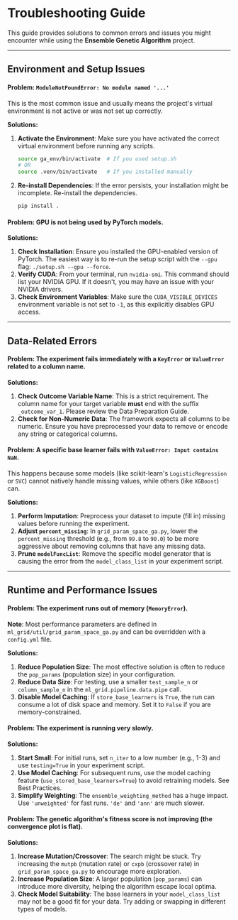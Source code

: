 # Troubleshooting Guide

This guide provides solutions to common errors and issues you might encounter while using the **Ensemble Genetic Algorithm** project.

---

## Environment and Setup Issues

#### Problem: `ModuleNotFoundError: No module named '...'`

This is the most common issue and usually means the project's virtual environment is not active or was not set up correctly.

**Solutions:**
1.  **Activate the Environment**: Make sure you have activated the correct virtual environment before running any scripts.
    ```bash
    source ga_env/bin/activate  # If you used setup.sh
    # OR
    source .venv/bin/activate   # If you installed manually
    ```
2.  **Re-install Dependencies**: If the error persists, your installation might be incomplete. Re-install the dependencies.
    ```bash
    pip install .
    ```

#### Problem: GPU is not being used by PyTorch models.

**Solutions:**
1.  **Check Installation**: Ensure you installed the GPU-enabled version of PyTorch. The easiest way is to re-run the setup script with the `--gpu` flag: `./setup.sh --gpu --force`.
2.  **Verify CUDA**: From your terminal, run `nvidia-smi`. This command should list your NVIDIA GPU. If it doesn't, you may have an issue with your NVIDIA drivers.
3.  **Check Environment Variables**: Make sure the `CUDA_VISIBLE_DEVICES` environment variable is not set to `-1`, as this explicitly disables GPU access.

---

## Data-Related Errors

#### Problem: The experiment fails immediately with a `KeyError` or `ValueError` related to a column name.

**Solutions:**
1.  **Check Outcome Variable Name**: This is a strict requirement. The column name for your target variable **must** end with the suffix `_outcome_var_1`. Please review the Data Preparation Guide.
2.  **Check for Non-Numeric Data**: The framework expects all columns to be numeric. Ensure you have preprocessed your data to remove or encode any string or categorical columns.

#### Problem: A specific base learner fails with `ValueError: Input contains NaN`.

This happens because some models (like scikit-learn's `LogisticRegression` or `SVC`) cannot natively handle missing values, while others (like `XGBoost`) can.

**Solutions:**
1.  **Perform Imputation**: Preprocess your dataset to impute (fill in) missing values before running the experiment.
2.  **Adjust `percent_missing`**: In `grid_param_space_ga.py`, lower the `percent_missing` threshold (e.g., from `99.8` to `90.0`) to be more aggressive about removing columns that have any missing data.
3.  **Prune `modelFuncList`**: Remove the specific model generator that is causing the error from the `model_class_list` in your experiment script.

---

## Runtime and Performance Issues

#### Problem: The experiment runs out of memory (`MemoryError`).

**Note**: Most performance parameters are defined in `ml_grid/util/grid_param_space_ga.py` and can be overridden with a `config.yml` file.

**Solutions:**
1.  **Reduce Population Size**: The most effective solution is often to reduce the `pop_params` (population size) in your configuration.
2.  **Reduce Data Size**: For testing, use a smaller `test_sample_n` or `column_sample_n` in the `ml_grid.pipeline.data.pipe` call.
3.  **Disable Model Caching**: If `store_base_learners` is `True`, the run can consume a lot of disk space and memory. Set it to `False` if you are memory-constrained.

#### Problem: The experiment is running very slowly.

**Solutions:**
1.  **Start Small**: For initial runs, set `n_iter` to a low number (e.g., 1-3) and use `testing=True` in your experiment script.
2.  **Use Model Caching**: For subsequent runs, use the model caching feature (`use_stored_base_learners=True`) to avoid retraining models. See Best Practices.
3.  **Simplify Weighting**: The `ensemble_weighting_method` has a huge impact. Use `'unweighted'` for fast runs. `'de'` and `'ann'` are much slower.

#### Problem: The genetic algorithm's fitness score is not improving (the convergence plot is flat).

**Solutions:**
1.  **Increase Mutation/Crossover**: The search might be stuck. Try increasing the `mutpb` (mutation rate) or `cxpb` (crossover rate) in `grid_param_space_ga.py` to encourage more exploration.
2.  **Increase Population Size**: A larger population (`pop_params`) can introduce more diversity, helping the algorithm escape local optima.
3.  **Check Model Suitability**: The base learners in your `model_class_list` may not be a good fit for your data. Try adding or swapping in different types of models.